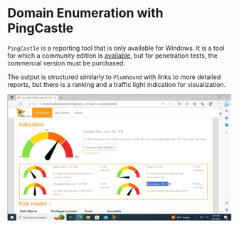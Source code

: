 # Domain Enumeration with PingCastle

`PingCastle` is a reporting tool that is only available for Windows. It is a
tool for which a community edition is [available](https://www.pingcastle.com/download/),
but for penetration tests, the commercial version must be purchased.

The output is structured similarly to `Plumhound` with links to more detailed
reports, but there is a ranking and a traffic light indication for
visualization.

<img src="./images/5_Domain_Enumeration_with_PingCastle_1.png" alt="PingCastle screenshot" width="800"/>



<!--
span style="color:green;font-weight:700;font-size:20px">
markdown color font styles
</span
-->
